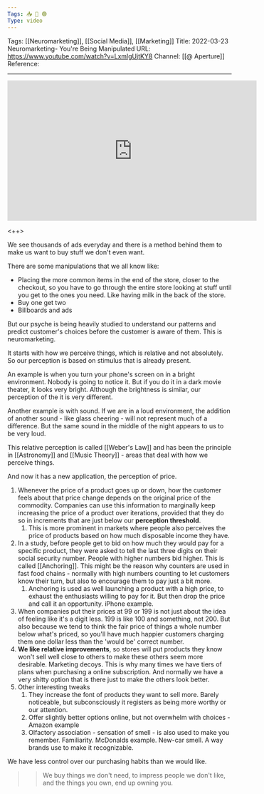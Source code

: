 ```yaml
---
Tags: 📥 🎥 🟢
Type: video
---
```


Tags: [[Neuromarketing]], [[Social Media]], [[Marketing]]
Title: 2022-03-23 Neuromarketing- You're Being Manipulated
URL: https://www.youtube.com/watch?v=LxmlgUjtKY8
Channel: [[@ Aperture]]
Reference: 

---

<center>
	<iframe width="560" height="315" src="https://www.youtube.com/embed/LxmlgUjtKY8" frameborder="0" allow="accelerometer; autoplay; encrypted-media; gyroscope; picture-in-picture" allow-fullscreen></iframe>
</center>

<++>

We see thousands of ads everyday and there is a method behind them to make us want to buy stuff we don't even want.

There are some manipulations that we all know like:
- Placing the more common items in the end of the store, closer to the checkout, so you have to go through the entire store looking at stuff until you get to the ones you need. Like having milk in the back of the store.
- Buy one get two
- Billboards and ads

But our psyche is being heavily studied to understand our patterns and predict customer's choices before the customer is aware of them. This is neuromarketing.

It starts with how we perceive things, which is relative and not absolutely. So our perception is based on stimulus that is already present.

An example is when you turn your phone's screen on in a bright environment. Nobody is going to notice it. But if you do it in a dark movie theater, it looks very bright. Although the brightness is similar, our perception of the it is very different.

Another example is with sound. If we are in a loud environment, the addition of another sound - like glass cheering - will not represent much of a difference. But the same sound in the middle of the night appears to us to be very loud.

This relative perception is called [[Weber's Law]] and has been the principle in [[Astronomy]] and [[Music Theory]] - areas that deal with how we perceive things.

And now it has a new application, the perception of price.

1. Whenever the price of a product goes up or down, how the customer feels about that price change depends on the original price of the commodity. Companies can use this information to marginally keep increasing the price of a product over iterations, provided that they do so in increments that are just below our **perception threshold**.
	1. This is more prominent in markets where people also perceives the price of products based on how much disposable income they have.
2. In a study, before people get to bid on how much they would pay for a specific product, they were asked to tell the last three digits on their social security number. People with higher numbers bid higher. This is called [[Anchoring]]. This might be the reason why counters are used in fast food chains - normally with high numbers counting to let customers know their turn, but also to encourage them to pay just a bit more.
	1. Anchoring is used as well launching a product with a high price, to exhaust the enthusiasts willing to pay for it. But then drop the price and call it an opportunity. iPhone example.
3. When companies put their prices at 99 or 199 is not just about the idea of feeling like it's a digit less. 199 is like 100 and something, not 200. But also because we tend to think the fair price of things a whole number below what's priced, so you'll have much happier customers charging them one dollar less than the 'would be' correct number.
4. **We like relative improvements**, so stores will put products they know won't sell well close to others to make these others seem more desirable. Marketing decoys. This is why many times we have tiers of plans when purchasing a online subscription. And normally we have a very shitty option that is there just to make the others look better.
5. Other interesting tweaks
	1. They increase the font of products they want to sell more. Barely noticeable, but subconsciously it registers as being more worthy or our attention.
	2. Offer slightly better options online, but not overwhelm with choices - Amazon example
	3. Olfactory association - sensation of smell - is also used to make you remember. Familiarity. McDonalds example. New-car smell. A way brands use to make it recognizable.

We have less control over our purchasing habits than we would like.

>>We buy things we don't need, to impress people we don't like, and the things you own, end up owning you.